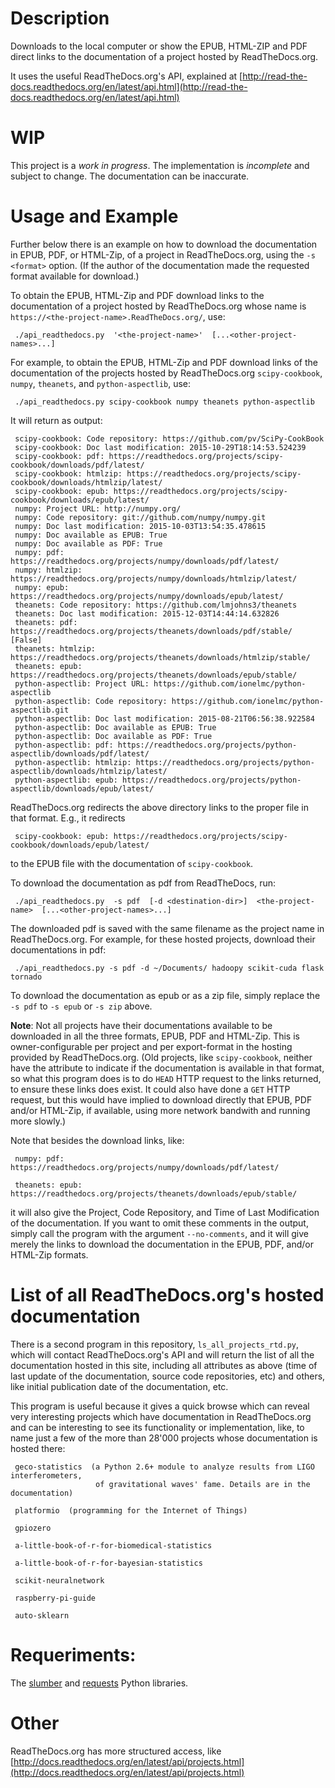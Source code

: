 # Description

Downloads to the local computer or show the EPUB, HTML-ZIP and PDF direct
links to the documentation of a project hosted by ReadTheDocs.org.

It uses the useful ReadTheDocs.org's API, explained at
[http://read-the-docs.readthedocs.org/en/latest/api.html](http://read-the-docs.readthedocs.org/en/latest/api.html)

# WIP

This project is a *work in progress*. The implementation is *incomplete* and
subject to change. The documentation can be inaccurate.

# Usage and Example

Further below there is an example on how to download the documentation in
EPUB, PDF, or HTML-Zip, of a project in ReadTheDocs.org, using the
`-s <format>` option. (If the author of the documentation made the requested
format available for download.)

To obtain the EPUB, HTML-Zip and PDF download links to the documentation of a
project hosted by ReadTheDocs.org whose name is
`https://<the-project-name>.ReadTheDocs.org/`, use:

     ./api_readthedocs.py  '<the-project-name>'  [...<other-project-names>...]

For example, to obtain the EPUB, HTML-Zip and PDF download links of the
documentation of the projects hosted by ReadTheDocs.org `scipy-cookbook`,
`numpy`, `theanets`, and `python-aspectlib`, use:

     ./api_readthedocs.py scipy-cookbook numpy theanets python-aspectlib

It will return as output:

     scipy-cookbook: Code repository: https://github.com/pv/SciPy-CookBook
     scipy-cookbook: Doc last modification: 2015-10-29T18:14:53.524239
     scipy-cookbook: pdf: https://readthedocs.org/projects/scipy-cookbook/downloads/pdf/latest/
     scipy-cookbook: htmlzip: https://readthedocs.org/projects/scipy-cookbook/downloads/htmlzip/latest/
     scipy-cookbook: epub: https://readthedocs.org/projects/scipy-cookbook/downloads/epub/latest/
     numpy: Project URL: http://numpy.org/
     numpy: Code repository: git://github.com/numpy/numpy.git
     numpy: Doc last modification: 2015-10-03T13:54:35.478615
     numpy: Doc available as EPUB: True
     numpy: Doc available as PDF: True
     numpy: pdf: https://readthedocs.org/projects/numpy/downloads/pdf/latest/
     numpy: htmlzip: https://readthedocs.org/projects/numpy/downloads/htmlzip/latest/
     numpy: epub: https://readthedocs.org/projects/numpy/downloads/epub/latest/
     theanets: Code repository: https://github.com/lmjohns3/theanets
     theanets: Doc last modification: 2015-12-03T14:44:14.632826
     theanets: pdf: https://readthedocs.org/projects/theanets/downloads/pdf/stable/ [False]
     theanets: htmlzip: https://readthedocs.org/projects/theanets/downloads/htmlzip/stable/
     theanets: epub: https://readthedocs.org/projects/theanets/downloads/epub/stable/
     python-aspectlib: Project URL: https://github.com/ionelmc/python-aspectlib
     python-aspectlib: Code repository: https://github.com/ionelmc/python-aspectlib.git
     python-aspectlib: Doc last modification: 2015-08-21T06:56:38.922584
     python-aspectlib: Doc available as EPUB: True
     python-aspectlib: Doc available as PDF: True
     python-aspectlib: pdf: https://readthedocs.org/projects/python-aspectlib/downloads/pdf/latest/
     python-aspectlib: htmlzip: https://readthedocs.org/projects/python-aspectlib/downloads/htmlzip/latest/
     python-aspectlib: epub: https://readthedocs.org/projects/python-aspectlib/downloads/epub/latest/

ReadTheDocs.org redirects the above directory links to the proper file in that format. E.g., it
redirects

     scipy-cookbook: epub: https://readthedocs.org/projects/scipy-cookbook/downloads/epub/latest/

to the EPUB file with the documentation of `scipy-cookbook`.

To download the documentation as pdf from ReadTheDocs, run:

     ./api_readthedocs.py  -s pdf  [-d <destination-dir>]  <the-project-name>  [...<other-project-names>...]

The downloaded pdf is saved with the same filename as the project name in ReadTheDocs.org.
For example, for these hosted projects, download their documentations in pdf:

     ./api_readthedocs.py -s pdf -d ~/Documents/ hadoopy scikit-cuda flask tornado

To download the documentation as epub or as a zip file, simply replace the `-s pdf`
to `-s epub` or `-s zip` above.

**Note**: Not all projects have their documentations available to be downloaded in
all the three formats, EPUB, PDF and HTML-Zip. This is owner-configurable per project
and per export-format in the hosting provided by ReadTheDocs.org. (Old projects, like
`scipy-cookbook`, neither have the attribute to indicate if the documentation is
available in that format, so what this program does is to do `HEAD` HTTP request to
the links returned, to ensure these links does exist. It could also have done a
`GET` HTTP request, but this would have implied to download directly that EPUB, PDF
and/or HTML-Zip, if available, using more network bandwith and running more slowly.)

Note that besides the download links, like:

     numpy: pdf: https://readthedocs.org/projects/numpy/downloads/pdf/latest/

     theanets: epub: https://readthedocs.org/projects/theanets/downloads/epub/stable/

it will also give the Project, Code Repository, and Time of Last Modification of the
documentation. If you want to omit these comments in the output, simply call the
program with the argument `--no-comments`, and it will give merely the links to
download the documentation in the EPUB, PDF, and/or HTML-Zip formats.

# List of all ReadTheDocs.org's hosted documentation

There is a second program in this repository, `ls_all_projects_rtd.py`, which will contact
ReadTheDocs.org's API and will return the list of all the documentation hosted in this site,
including all attributes as above (time of last update of the documentation, source code
repositories, etc) and others, like initial publication date of the documentation, etc.

This program is useful because it gives a quick browse which can reveal very interesting
projects which have documentation in ReadTheDocs.org and can be interesting to see its
functionality or implementation, like, to name just a few of the more than 28'000 projects
whose documentation is hosted there:

     geco-statistics  (a Python 2.6+ module to analyze results from LIGO interferometers,
                       of gravitational waves' fame. Details are in the documentation)

     platformio  (programming for the Internet of Things)

     gpiozero

     a-little-book-of-r-for-biomedical-statistics

     a-little-book-of-r-for-bayesian-statistics

     scikit-neuralnetwork

     raspberry-pi-guide

     auto-sklearn

# Requeriments:

The [slumber](https://pypi.python.org/pypi/slumber) and [requests](https://pypi.python.org/pypi/requests)
Python libraries.

# Other

ReadTheDocs.org has more structured access, like [http://docs.readthedocs.org/en/latest/api/projects.html](http://docs.readthedocs.org/en/latest/api/projects.html)

